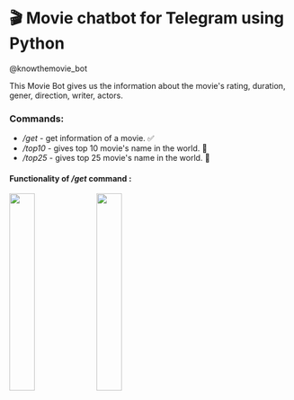 # 🎬 Movie chatbot for Telegram using Python
@knowthemovie_bot

This Movie Bot gives us the information about the movie's rating, duration, gener, direction, writer, actors.

### **Commands:**
  - _/get_ -  get information of a movie. ✅
  - _/top10_ -  gives top 10 movie's name in the world. 🚧
  - _/top25_ -  gives top 25 movie's name in the world. 🚧

#### Functionality of _/get_ command :




<img height="30%" src="https://user-images.githubusercontent.com/55018691/140002005-69e4bfb7-8438-43af-b028-f005445b6aab.jpg" width="30%"/>  <img height="30%" src="https://user-images.githubusercontent.com/55018691/140002048-126aba74-7add-480e-ba7a-552ad474a577.jpg" width="30%"/>

